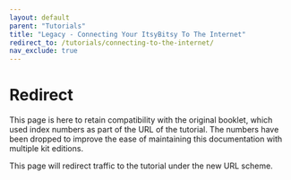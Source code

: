 ```yaml
---
layout: default
parent: "Tutorials"
title: "Legacy - Connecting Your ItsyBitsy To The Internet"
redirect_to: /tutorials/connecting-to-the-internet/
nav_exclude: true
---
```


# Redirect

This page is here to retain compatibility with the original booklet, which used index numbers as part of the URL of the tutorial. The numbers have been dropped to improve the ease of maintaining this documentation with multiple kit editions.

This page will redirect traffic to the tutorial under the new URL scheme.
